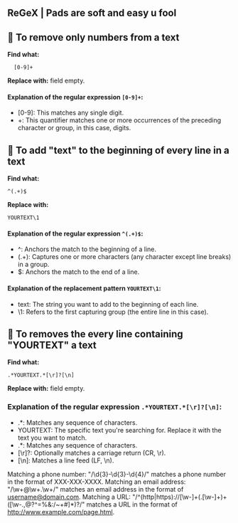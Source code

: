ReGeX | Pads are soft and easy u fool
-----------

## 📝 To remove only numbers from a text

**Find what:**
```
  [0-9]+
```
**Replace with:** field empty.

#### Explanation of the regular expression `[0-9]+`:

- [0-9]: This matches any single digit.
- +: This quantifier matches one or more occurrences of the preceding character or group, in this case, digits.


## 📝 To add "text" to the beginning of every line in a text

**Find what:**
```
^(.+)$
```
**Replace with:** 
```
YOURTEXT\1
```

#### Explanation of the regular expression `^(.+)$`:

- ^: Anchors the match to the beginning of a line.
- (.+): Captures one or more characters (any character except line breaks) in a group.
- $: Anchors the match to the end of a line.

#### Explanation of the replacement pattern `YOURTEXT\1`:

- text: The string you want to add to the beginning of each line.
- \1: Refers to the first capturing group (the entire line in this case).


## 📝 To removes the every line containing "YOURTEXT" a text

**Find what:**
```
.*YOURTEXT.*[\r]?[\n]
```
**Replace with:** field empty.

### Explanation of the regular expression `.*YOURTEXT.*[\r]?[\n]`:

- .*: Matches any sequence of characters.
- YOURTEXT: The specific text you're searching for. Replace it with the text you want to match.
- .*: Matches any sequence of characters.
- [\r]?: Optionally matches a carriage return (CR, \r).
- [\n]: Matches a line feed (LF, \n).



Matching a phone number: "/\d{3}-\d{3}-\d{4}/" matches a phone number in the format of XXX-XXX-XXXX.
Matching an email address: "/\w+@\w+.\w+/" matches an email address in the format of username@domain.com.
Matching a URL: "/^(http|https)://[\w-]+(.[\w-]+)+([\w-.,@?^=%&:/~+#]*)?/" matches a URL in the format of http://www.example.com/page.html.

